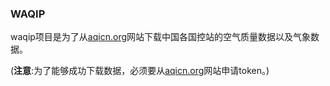### WAQIP 

waqip项目是为了从[aqicn.org](http://aqicn.org)网站下载中国各国控站的空气质量数据以及气象数据。




(**注意**:为了能够成功下载数据，必须要从[aqicn.org](http://aqicn.org)网站申请token。)

